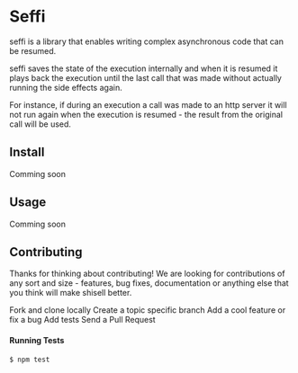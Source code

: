 # Seffi
seffi is a library that enables writing complex asynchronous code that can be resumed.

seffi saves the state of the execution internally and when it is resumed it plays back the execution until the last call that was made without actually running the side effects again.

For instance, if during an execution a call was made to an http server it will not run again when the execution is resumed - the result from the original call will be used.

## Install
Comming soon

## Usage
Comming soon

## Contributing
Thanks for thinking about contributing! We are looking for contributions of any sort and size - features, bug fixes, documentation or anything else that you think will make shisell better.

Fork and clone locally
Create a topic specific branch
Add a cool feature or fix a bug
Add tests
Send a Pull Request

#### Running Tests
```sh
$ npm test

